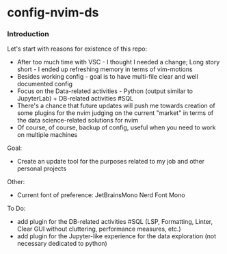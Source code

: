 # config-nvim-ds

### Introduction

Let's start with reasons for existence of this repo:

* After too much time with VSC - I thought I needed a change; Long story short - I ended up refreshing memory in terms of vim-motions
* Besides working config - goal is to have multi-file clear and well documented config
* Focus on the Data-related activities - Python (output similar to JupyterLab) + DB-related activities #SQL
* There's a chance that future updates will push me towards creation of some plugins for the nvim judging on the current "market" in terms of the data science-related solutions for nvim
* Of course, of course, backup of config, useful when you need to work on multiple machines

Goal:

* Create an update tool for the purposes related to my job and other personal projects

Other:

* Current font of preference: JetBrainsMono Nerd Font Mono

To Do:

* add plugin for the DB-related activities #SQL (LSP, Formatting, Linter, Clear GUI without cluttering, performance measures, etc.)
* add plugin for the Jupyter-like experience for the data exploration (not necessary dedicated to python)
